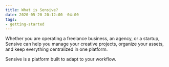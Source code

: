 ```yaml
---
title: What is Sensive?
date: 2020-05-20 20:12:00 -04:00
tags:
- getting-started
---
```


Whether you are operating a freelance business, an agency, or a startup, Sensive can help you manage your creative projects, organize your assets, and keep everything centralized in one platform.

Sensive is a platform built to adapt to your workflow.
